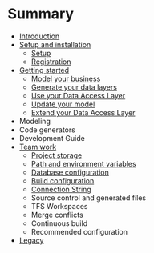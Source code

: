 # Summary

* [Introduction](README.md)
* [Setup and installation](first_setup.md)
   * [Setup](setup.md)
   * [Registration](registration.md)
* [Getting started](getting_started.md)
   * [Model your business](model_your_business.md)
   * [Generate your data layers](generate_your_data_layers.md)
   * [Use your Data Access Layer](use_your_data_access_layer.md)
   * [Update your model](update_your_model.md)
   * [Extend your Data Access Layer](extend_your_data_access_layer.md)
* Modeling
* Code generators
* Development Guide
* [Team work](team_work.md)
   * [Project storage](project_storage.md)
   * [Path and environment variables](path_and_environment_variables.md)
   * [Database configuration](database_configuration.md)
   * [Build configuration](build_configuration.md)
   * [Connection String](connection_string.md)
   * Source control and generated files
   * TFS Workspaces
   * Merge conflicts
   * Continuous build
   * Recommended configuration
* [Legacy](annexe.md)


